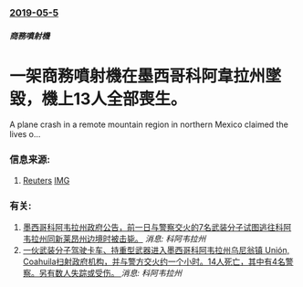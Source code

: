 ### [2019-05-5](/news/2019/05/5/index.md)

##### 商務噴射機
# 一架商務噴射機在墨西哥科阿韋拉州墜毀，機上13人全部喪生。 

A plane crash in a remote mountain region in northern Mexico claimed the lives o...


### 信息来源:

1. [Reuters](https://www.reuters.com/article/us-mexico-crash/no-survivors-found-in-mexico-crash-of-jet-carrying-13-people-idUSKCN1SC1T0) [IMG](https://s4.reutersmedia.net/resources_v2/images/rcom-default.png)

### 有关:

1. [ 墨西哥科阿韦拉州政府公告，前一日与警察交火的7名武装分子试图逃往科阿韦拉州同新莱昂州边境时被击毙。](/zh/news/2019/12/1/墨西哥科阿韦拉州政府公告-前一日与警察交火的7名武装分子试图逃往科阿韦拉州同新莱昂州边境时被击毙.md) _消息: 科阿韦拉州_
2. [ 一伙武装分子驾驶卡车、持重型武器进入墨西哥科阿韦拉州乌尼翁镇 Unión, Coahuila扫射政府机构，并与警方交火约一个小时。14人死亡，其中有4名警察。另有数人失踪或受伤。 ](/zh/news/2019/11/30/一伙武装分子驾驶卡车-持重型武器进入墨西哥科阿韦拉州乌尼翁镇-Unión-Coahuila扫射政府机构-并与警方交火.md) _消息: 科阿韦拉州_
